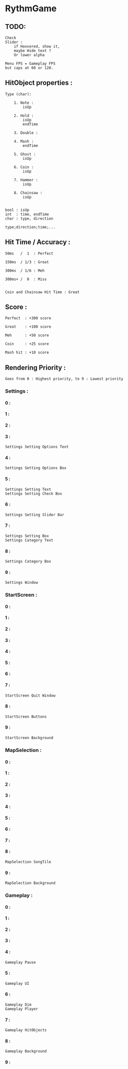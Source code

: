 # RythmGame


## TODO:
	Check
	Slider :
		if Hoovered, show it,
		maybe Hide text ?
		Or lower alpha

	Menu FPS = Gameplay FPS
	but caps at 60 or 120.

## HitObject properties :

	Type (char):

		1. Note :
			isUp

		2. Hold :
			isUp
			endTime

		3. Double :

		4. Mash :
			endTime

		5. Ghost :
			isUp

		6. Coin :
			isUp

		7. Hammer :
			isUp

		8. Chainsaw :
			isUp


	bool : isUp
	int  : time, endTime
	char : type, direction

	type;direction;time;...



## Hit Time / Accuracy :

	50ms   /  1  : Perfect

	150ms  / 1/3 : Great

	300ms  / 1/6 : Meh

	300ms+ /  0  : Miss


	Coin and Chainsaw Hit Time : Great



## Score :

	Perfect  : +300 score

	Great    : +100 score

	Meh      : +50 score

	Coin     : +25 score

	Mash hit : +10 score



## Rendering Priority :

	Goes from 0 : Highest priority, to 9 : Lowest priority


### Settings :


#### 0 :

#### 1 :

#### 2 :

#### 3 :

	Settings Setting Options Text

#### 4 :

	Settings Setting Options Box

#### 5 :

	Settings Setting Text
	Settings Setting Check Box

#### 6 :

	Settings Setting Slider Bar

#### 7 :

	Settings Setting Box
	Settings Category Text

#### 8 :

	Settings Category Box

#### 9 :

	Settings Window



### StartScreen :


#### 0 :

#### 1 :

#### 2 :

#### 3 :

#### 4 :

#### 5 :

#### 6 :

#### 7 :

	StartScreen Quit Window

#### 8 :

	StartScreen Buttons

#### 9 :

	StartScreen Background



### MapSelection :


#### 0 :

#### 1 :

#### 2 :

#### 3 :

#### 4 :

#### 5 :

#### 6 :

#### 7 :

#### 8 :

	MapSelection SongTile

#### 9 :

	MapSelection Background



### Gameplay :


#### 0 :

#### 1 :

#### 2 :

#### 3 :

#### 4 :
	Gameplay Pause

#### 5 :

	Gameplay UI

#### 6 :

	Gameplay Dim
	Gameplay Player

#### 7 :

	Gameplay HitObjects

#### 8 :

	Gameplay Background

#### 9 :

